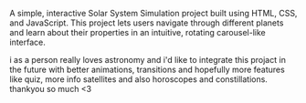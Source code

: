 A simple, interactive Solar System Simulation project built using HTML, CSS, and JavaScript.
This project lets users navigate through different planets and learn about their properties in an intuitive, rotating carousel-like interface.

i as a person really loves astronomy and i'd like to integrate this projact in the future with better animations, transitions and hopefully more features like
quiz, more info satellites and also horoscopes and constillations.
thankyou so much <3
